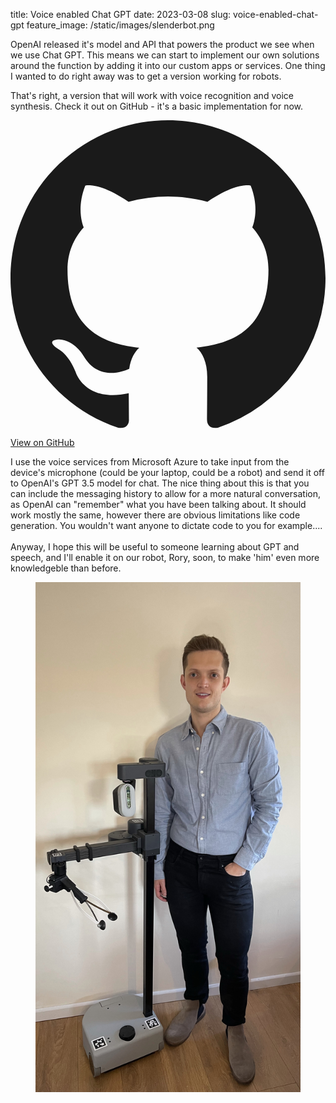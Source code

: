 title: Voice enabled Chat GPT
date: 2023-03-08
slug: voice-enabled-chat-gpt
feature_image: /static/images/slenderbot.png

<p>OpenAI released it's model and API that powers the product we see when we use Chat GPT. This means we can start to implement our own solutions around the function by adding it into our custom apps or services. One thing I wanted to do right away was to get a version working for robots. </p><p>That's right, a version that will work with voice recognition and voice synthesis. Check it out on GitHub - it's a basic implementation for now.</p><div class="text-center my-6"><a href="https://github.com/FergusKidd/Speech-and-Chat-GPT" class="inline-flex items-center px-6 py-3 bg-steel-blue text-white font-semibold rounded-lg shadow-md hover:bg-blue-700 transition-colors duration-300"><svg class="w-5 h-5 mr-2" fill="currentColor" viewBox="0 0 20 20"><path fill-rule="evenodd" d="M10 0C4.477 0 0 4.484 0 10.017c0 4.425 2.865 8.18 6.839 9.504.5.092.682-.217.682-.483 0-.237-.008-.868-.013-1.703-2.782.605-3.369-1.343-3.369-1.343-.454-1.158-1.11-1.466-1.11-1.466-.908-.62.069-.608.069-.608 1.003.07 1.531 1.032 1.531 1.032.892 1.53 2.341 1.088 2.91.832.092-.647.35-1.088.636-1.338-2.22-.253-4.555-1.113-4.555-4.951 0-1.093.39-1.988 1.029-2.688-.103-.253-.446-1.272.098-2.65 0 0 .84-.27 2.75 1.026A9.564 9.564 0 0110 4.844c.85.004 1.705.115 2.504.337 1.909-1.296 2.747-1.027 2.747-1.027.546 1.379.203 2.398.1 2.651.64.7 1.028 1.595 1.028 2.688 0 3.848-2.339 4.695-4.566 4.942.359.31.678.921.678 1.856 0 1.338-.012 2.419-.012 2.747 0 .268.18.58.688.482A10.019 10.019 0 0020 10.017C20 4.484 15.522 0 10 0z" clip-rule="evenodd"></path></svg>View on GitHub</a></div><p>I use the voice services from Microsoft Azure to take input from the device's microphone (could be your laptop, could be a robot) and send it off to OpenAI's  GPT 3.5 model for chat. The nice thing about this is that you can include the messaging history to allow for a more natural conversation, as OpenAI can "remember" what you have been talking about. It should work mostly the same, however there are obvious limitations like code generation. You wouldn't want anyone to dictate code to you for example....<br><br>Anyway, I hope this will be useful to someone learning about GPT and speech, and I'll enable it on our robot, Rory, soon, to make 'him' even more knowledgeble than before.</p><figure class="kg-card kg-image-card"><img src="/static/images/fergus-rory.jpeg" class="kg-image" alt="Fergus and Rory" loading="lazy"></figure>
